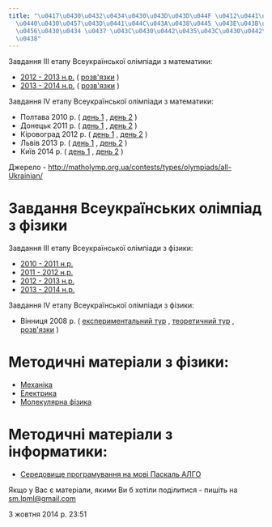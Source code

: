 ```yaml
---
title: "\u0417\u0430\u0432\u0434\u0430\u043D\u043D\u044F \u0412\u0441\u0435\u0443\u043A\
  \u0440\u0430\u0457\u043D\u0441\u044C\u043A\u0438\u0445 \u043E\u043B\u0456\u043C\u043F\
  \u0456\u0430\u0434 \u0437 \u043C\u0430\u0442\u0435\u043C\u0430\u0442\u0438\u043A\
  \u0438"
---
```

Завдання ІІІ етапу Всеукраїнської олімпіади з математики:

* [2012 - 2013 н.р.](/files/матеріали-math_3_2013.pdf)
(
[розв'язки](/files/матеріали-math_3_2013_answers.pdf)
)
* [2013 - 2014 н.р.](/files/матеріали-math_3_2014.pdf)
(
[розв'язки](/files/матеріали-math_3_2014_answers.pdf)
)

Завдання ІV етапу Всеукраїнської олімпіади з математики:

* Полтава 2010 р. (
[день 1](/files/матеріали-math_4_1_2010.pdf)
,
[день 2](/files/матеріали-math_4_2_2010.pdf)
)
* Донецьк 2011 р. (
[день 1](/files/матеріали-math_4_1_2011.pdf)
,
[день 2](/files/матеріали-math_4_2_2011.pdf)
)
* Кіровоград 2012 р. (
[день 1](/files/матеріали-math_4_1_2012.pdf)
,
[день 2](/files/матеріали-math_4_2_2012.pdf)
)
* Львів 2013 р. (
[день 1](/files/матеріали-math_4_1_2013.pdf)
,
[день 2](/files/матеріали-math_4_2_2013.pdf)
)
* Київ 2014 р. (
[день 1](/files/матеріали-math_4_1_2014.doc)
,
[день 2](/files/матеріали-math_4_2_2014.doc)
)

Джерело - http://matholymp.org.ua/contests/types/olympiads/all-Ukrainian/

#   Завдання Всеукраїнських олімпіад з фізики

Завдання ІІІ етапу Всеукраїнської олімпіади з фізики:

* [2010 - 2011 н.р.](/files/матеріали-physics_3_2011.doc)
* [2011 - 2012 н.р.](/files/матеріали-physics_3_2012.doc)
* [2012 - 2013 н.р.](/files/матеріали-physics_3_2013.doc)
* [2013 - 2014 н.р.](/files/матеріали-physics_3_2014.docx)

Завдання ІV етапу Всеукраїнської олімпіади з фізики:

* Вінниця 2008 р. (
[експериментальний тур](/files/матеріали-physics_4_0_2008.doc)
,
[теоретичний тур](/files/матеріали-physics_4_1_2008.doc)
,
[розв'язки](/files/матеріали-physics_4_2_2008.doc)
)

#   Методичні матеріали з фізики:
* [Механіка](/files/матеріали-mehanica.doc)
* [Електрика](/files/матеріали-elektryca.DOC)
* [Молекулярна фізика](/files/матеріали-molekularna.doc)

#   Методичні матеріали з інформатики:
* [Середовище програмування на мові Паскаль АЛГО](/files/матеріали-algo.rar)

Якщо у Вас є матеріали, якими Ви б хотіли поділитися - пишіть на
[sm.lpml@gmail.com](mailto:sm.lpml@gmail.com)

3 жовтня 2014 р. 23:51